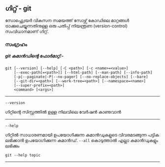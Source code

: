 ## ഗിറ്റ് - git
സോഫ്റ്റ്വെയർ വികസന സമയത്ത് സോഴ്സ് കോഡിലെ മാറ്റങ്ങൾ ട്രാക്കുചെയ്യുന്നതിനുള്ള ഒരു പതിപ്പ് നിയന്ത്രണ (version-control) സംവിധാനമാണ് ഗിറ്റ്.

### സംഗ്രഹം
##### git കമാൻഡിന്റെ ഫോർമാറ്റ്:-

```
git [--version] [--help] [-C <path>] [-c <name>=<value>]
    [--exec-path[=<path>]] [--html-path] [--man-path] [--info-path]
    [-p|--paginate|-P|--no-pager] [--no-replace-objects] [--bare]
    [--git-dir=<path>] [--work-tree=<path>] [--namespace=<name>]
    [--super-prefix=<path>]
    <command> [<args>]
```

---

```--version```

ഗിറ്റിന്റെ സിസ്റ്റത്തിൽ ഉള്ള നിലവിലെ വേർഷൻ കാണുവാൻ 

---

```--help```

ഗിറ്റിൽ സാധാരണമായി ഉപയോഗിക്കുന്ന കമാൻഡുകളുടെ വിവരമടങ്ങുന്ന പട്ടിക ലഭിക്കാൻ ഉപയോഗിക്കുന്ന കമാൻഡ്. ```--all```  കൊടുത്താൽ എല്ലാ കമാൻഡുകളും ലഭിക്കും

```
git --help topic
```

---
